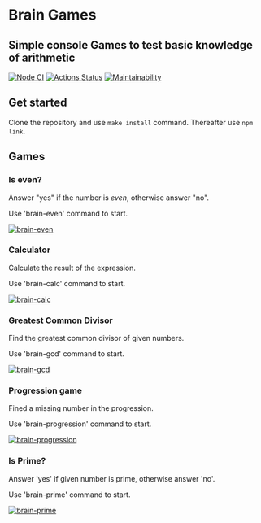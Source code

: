# Brain Games

## Simple console Games to test basic knowledge of arithmetic

[![Node CI](https://github.com/ErKir/backend-project-lvl1/workflows/Node_CI/badge.svg?event=push)](https://github.com/ErKir/backend-project-lvl1/actions/workflows/github-actions-demo.yml) [![Actions Status](https://github.com/ErKir/backend-project-lvl1/workflows/hexlet-check/badge.svg)](https://github.com/ErKir/backend-project-lvl1/actions) [![Maintainability](https://api.codeclimate.com/v1/badges/b44592ad75837c96c7a5/maintainability)](https://codeclimate.com/github/ErKir/backend-project-lvl1/maintainability)

## Get started

Clone the repository and use `make install` command. Thereafter use `npm link`.

## Games

### Is even?

Answer "yes" if the number is *even*, otherwise answer "no".

Use 'brain-even' command to start.

[![brain-even](https://asciinema.org/a/488648.svg)](https://asciinema.org/a/488648)

### Calculator

Calculate the result of the expression.

Use 'brain-calc' command to start.

[![brain-calc](https://asciinema.org/a/489152.svg)](https://asciinema.org/a/489152)

### Greatest Common Divisor

Find the greatest common divisor of given numbers.

Use 'brain-gcd' command to start.

[![brain-gcd](https://asciinema.org/a/491319.svg)](https://asciinema.org/a/491319)

### Progression game

Fined a missing number in the progression.

Use 'brain-progression' command to start.

[![brain-progression](https://asciinema.org/a/491682.svg)](https://asciinema.org/a/491682)

### Is Prime?

Answer 'yes' if given number is prime, otherwise answer 'no'.

Use 'brain-prime' command to start.

[![brain-prime](https://asciinema.org/a/491694.svg)](https://asciinema.org/a/491694)
